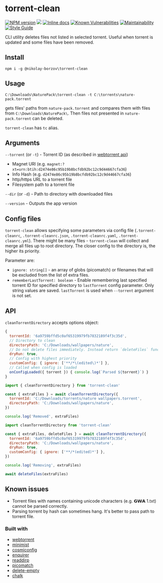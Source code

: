 # torrent-clean

[![NPM version][npm-image]][npm-url]
![][ci-image]
[![Inline docs][docs-image]][docs-url]
[![Known Vulnerabilities][vulnerabilities-image]][vulnerabilities-url]
[![Maintainability][maintability-image]][maintability-url]
[![Style Guide][style-guide-image]][style-guide-url]

[npm-image]: https://img.shields.io/npm/v/@nikolay-borzov/torrent-clean.svg
[npm-url]: https://npmjs.org/package/@nikolay-borzov/torrent-clean
[ci-image]: https://github.com/nikolay-borzov/torrent-clean/workflows/CI/badge.svg
[docs-image]: https://inch-ci.org/github/nikolay-borzov/torrent-clean.svg?branch=master
[docs-url]: https://inch-ci.org/github/nikolay-borzov/torrent-clean
[vulnerabilities-image]: https://snyk.io/test/github/nikolay-borzov/torrent-clean/badge.svg?targetFile=package.json
[vulnerabilities-url]: https://snyk.io/test/github/nikolay-borzov/torrent-clean?targetFile=package.json
[maintability-image]: https://api.codeclimate.com/v1/badges/093465c943260646aa40/maintainability
[maintability-url]: https://codeclimate.com/github/nikolay-borzov/torrent-clean/maintainability
[style-guide-image]: https://img.shields.io/badge/code_style-standard-brightgreen.svg
[style-guide-url]: https://standardjs.com

CLI utility deletes files not listed in selected torrent. Useful when torrent is updated and some files have been removed.

## Install

```
npm i -g @nikolay-borzov\torrent-clean
```

## Usage

```
C:\Downloads\NaturePack\torrent-clean -t C:\torrents\nature-pack.torrent
```

gets files' paths from `nature-pack.torrent` and compares them with files from `C:\Downloads\NaturePack\`. Then files not presented in `nature-pack.torrent` can be deleted.

`torrent-clean` has `tc` alias.

## Arguments

`--torrent` (or `-t`) - Torrent ID (as described in [webtorrent api](https://github.com/webtorrent/webtorrent/blob/master/docs/api.md#clientaddtorrentid-opts-function-ontorrent-torrent-))

- Magnet URI (e.g. `magnet:?xt=urn:btih:d2474e86c95b19b8bcfdb92bc12c9d44667cfa36`)
- Info Hash (e.g. `d2474e86c95b19b8bcfdb92bc12c9d44667cfa36`)
- http/https URL to a torrent file
- Filesystem path to a torrent file

`--dir` (or `-d`) - Path to directory with downloaded files

`--version` - Outputs the app version

## Config files

`torrent-clean` allows specifying some parameters via config file (`.torrent-cleanrc`, `.torrent-cleanrc.json`, `.torrent-cleanrc.yaml`, `.torrent-cleanrc.yml`). There might be many files - `torrent-clean` will collect and merge all files up to root directory. The closer config to the directory is, the higher its priority.

Parameter are:

- `ignore: string[]` - an array of globs (picomatch) or filenames that will be excluded from the list of extra files.
- `rememberLastTorrent: boolean` - Enable remembering last specified torrent ID for specified directory to `lastTorrent` config parameter. Only string values are saved. `lastTorrent` is used when `--torrent` argument is not set.

## API

`cleanTorrentDirectory` accepts options object:

```javascript
{
  torrentId: '6a9759bffd5c0af65319979fb7832189f4f3c35d',
  // Directory to clean
  directoryPath: 'C:/Downloads/wallpapers/nature',
  // Do not delete files immediately. Instead return `deleteFiles` function
  dryRun: true,
  // Config with highest priority
  customConfig: { ignore: ['**/*\(edited\)*'] },
  // Called when config is loaded
  onConfigLoaded({ torrent }) { console.log(`Parsed ${torrent}`) }
}
```

```javascript
import { cleanTorrentDirectory } from 'torrent-clean'

const { extraFiles } = await cleanTorrentDirectory({
  torrentId: 'C:/Downloads/torrents/nature wallpapers.torrent',
  directoryPath: 'C:/Downloads/wallpapers/nature',
})

console.log('Removed', extraFiles)
```

```javascript
import cleanTorrentDirectory from 'torrent-clean'

const { extraFiles, deleteFiles } = await cleanTorrentDirectory({
  torrentId: '6a9759bffd5c0af65319979fb7832189f4f3c35d',
  directoryPath: 'C:/Downloads/wallpapers/nature',
  dryRun: true,
  customConfig: { ignore: ['**/*(edited)*'] },
})

console.log('Removing', extraFiles)

await deleteFiles(extraFiles)
```

## Known issues

- Torrent files with names containing unicode characters (e.g. 𝗚𝗪𝗔 1.txt) cannot be parsed correctly.
- Parsing torrent by hash can sometimes hang. It's better to pass path to torrent file.

### Built with

- [webtorrent](https://github.com/webtorrent/webtorrent)
- [minimist](https://github.com/substack/minimist)
- [cosmiconfig](https://github.com/davidtheclark/cosmiconfig)
- [enquirer](https://github.com/enquirer/enquirer)
- [readdirp](https://github.com/paulmillr/readdirp)
- [picomatch](https://github.com/micromatch/picomatch)
- [delete-empty](https://github.com/jonschlinkert/delete-empty)
- [chalk](https://github.com/chalk/chalk)
